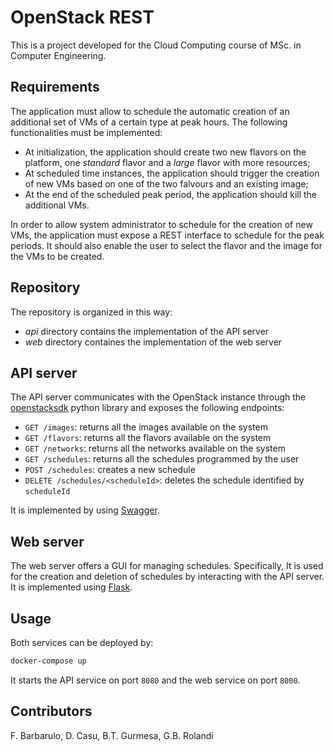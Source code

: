 # OpenStack REST

This is a project developed for the Cloud Computing course of MSc. in Computer Engineering.

## Requirements

The application must allow to schedule the automatic creation of an additional set of VMs of a certain type at peak hours.
The following functionalities must be implemented:

- At initialization, the application should create two new flavors on the platform, one _standard_ flavor and a _large_ flavor with more resources;
- At scheduled time instances, the application should trigger the creation of new VMs based on one of the two falvours and an existing image;
- At the end of the scheduled peak period, the application should kill the additional VMs.

In order to allow system administrator to schedule for the creation of new VMs, the application must expose a REST interface to schedule for the peak periods. It should also enable the user to select the flavor and the image for the VMs to be created.

## Repository

The repository is organized in this way:

- _api_ directory contains the implementation of the API server
- _web_ directory containes the implementation of the web server

## API server

The API server communicates with the OpenStack instance through the [openstacksdk](https://github.com/openstack/openstacksdk) python library and exposes the following endpoints:

- `GET /images`: returns all the images available on the system
- `GET /flavors`: returns all the flavors available on the system
- `GET /networks`: returns all the networks available on the system
- `GET /schedules`: returns all the schedules programmed by the user
- `POST /schedules`: creates a new schedule
- `DELETE /schedules/<scheduleId>`: deletes the schedule identified by `scheduleId`

It is implemented by using [Swagger](https://swagger.io).

## Web server

The web server offers a GUI for managing schedules. Specifically, It is used for the creation and deletion of schedules by interacting with the API server. It is implemented using [Flask](https://flask.palletsprojects.com/en/1.1.x/).

## Usage

Both services can be deployed by:

```bash
docker-compose up
```

It starts the API service on port `8080` and the web service on port `8000`.

## Contributors
F. Barbarulo, D. Casu, B.T. Gurmesa, G.B. Rolandi 

